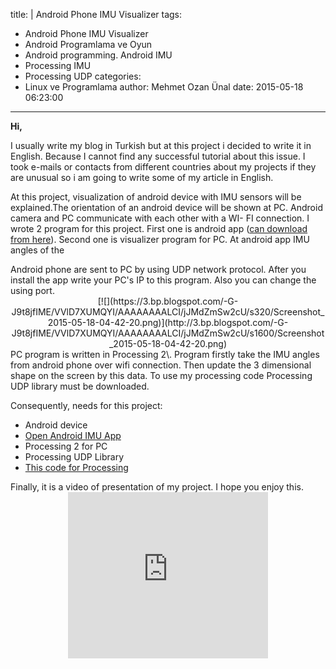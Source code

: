 title: |
  Android Phone IMU Visualizer
tags:
  - Android Phone IMU Visualizer
  - Android Programlama ve Oyun
  - Android programming. Android IMU
  - Processing IMU
  - Processing UDP
categories:
  - Linux ve Programlama
author: Mehmet Ozan Ünal
date: 2015-05-18 06:23:00
---
**Hi,**  

I usually write my blog in Turkish but at this project i decided to write it in English. Because I cannot find any successful tutorial about this issue. I took e-mails or contacts from different countries about my projects if they are unusual so i am going to write some of my article in English.  

At this project, visualization of android device with IMU sensors will be explained.The orientation of an android device will be shown at PC. Android camera and PC communicate with each other with a WI- FI connection. I wrote 2 program for this project. First one is android app ([can download from here](https://drive.google.com/file/d/0B5j__Lyt9ozbNG9SdVBOOVowTjg/view?usp=sharing)). Second one is visualizer program for PC. At android app IMU angles of the  
<!-- more -->Android phone are sent to PC by using UDP network protocol. After you install the app write your PC's IP to this program. Also you can change the using port.  

<div class="separator" style="clear: both; text-align: center;">[![](https://3.bp.blogspot.com/-G-J9t8jfIME/VVlD7XUMQYI/AAAAAAAALCI/jJMdZmSw2cU/s320/Screenshot_2015-05-18-04-42-20.png)](http://3.bp.blogspot.com/-G-J9t8jfIME/VVlD7XUMQYI/AAAAAAAALCI/jJMdZmSw2cU/s1600/Screenshot_2015-05-18-04-42-20.png)</div>

<div class="separator" style="clear: both; text-align: left;">PC program is written in Processing 2\. Program firstly take the IMU angles from android phone over wifi connection. Then update the 3 dimensional shape on the screen by this data. To use my processing code Processing UDP library must be downloaded.</div>

Consequently, needs for this project:  

*   Android device
*   [Open Android IMU App](https://drive.google.com/file/d/0B5j__Lyt9ozbNG9SdVBOOVowTjg/view)
*   Processing 2 for PC
*   Processing UDP Library
*   [This code for Processing](https://drive.google.com/file/d/0B5j__Lyt9ozbcXc1b1dDbXQ1Vms/view?usp=sharing)

<div>Finally, it is a video of presentation of my project. I hope you enjoy this.  

<div class="separator" style="clear: both; text-align: center;"><iframe allowfullscreen="" class="YOUTUBE-iframe-video" data-thumbnail-src="https://i.ytimg.com/vi/tVQa2StKkoc/0.jpg" frameborder="0" height="266" src="https://www.youtube.com/embed/tVQa2StKkoc?feature=player_embedded" width="320"></iframe></div>

</div>